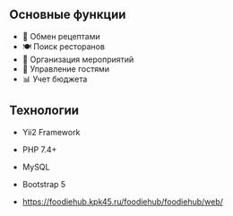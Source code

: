 ## Основные функции
- 🍳 Обмен рецептами
- 🍽️ Поиск ресторанов
- 🎉 Организация мероприятий
- 👥 Управление гостями
- 📊 Учет бюджета

## Технологии
- Yii2 Framework
- PHP 7.4+
- MySQL
- Bootstrap 5

- https://foodiehub.kpk45.ru/foodiehub/foodiehub/web/
